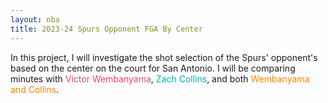 ```yaml
---
layout: nba
title: 2023-24 Spurs Opponent FGA By Center
---
```


In this project, I will investigate the shot selection of the Spurs' opponent's based on the center on the court for San Antonio. I will be comparing minutes with <span style="color:#EF426F">Victor Wembanyama</span>, <span style="color:#00B2A9">Zach Collins</span>, and both <span style="color:#FF8200">Wembanyama and Collins</span>.



